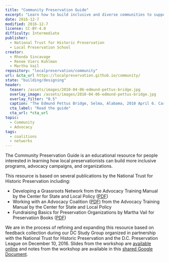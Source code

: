 ```yaml
---
title: "Community Preservation Guide"
excerpt: "Learn how to build inclusive and diverse communities to support and advocate for historic preservation."
date: 2016-12-7
modified: 2016-12-7
license: CC-BY-4.0
difficulty: Intermediate
publisher:
  - National Trust for Historic Preservation
  - Local Preservation School
creator:
  - Rhonda Sincavage
  - Renee Viers Kuhlman
  - Martha Vail
repository: "localpreservation/community"
url: &cta_url https://localpreservation.github.io/community/
state: "building/designing"
header:
  teaser: /assets/images/2010-04-06-edmund-pettus-bridge.jpg
  overlay_image: /assets/images/2010-04-06-edmund-pettus-bridge.jpg
  overlay_filter: "0.5"
  caption: "The Edmund Pettus Bridge, Selma, Alabama, 2010 April 6. Carol M. Highsmith. Courtesy [Library of Congress](https://www.loc.gov/pictures/item/2010639087/) ([PD](https://creativecommons.org/publicdomain/mark/1.0/))."
  cta_label: "Read the guide"
  cta_url: *cta_url
topic:
  - Community
  - Advocacy
tags:
  - coalitions
  - networks
---
```


The Community Preservation Guide is an educational resource for people interested in learning how local preservationists can build more inclusive programs, advocacy campaigns, and organizations.

This resource is based on several publications by the National Trust for Historic Preservation including:

- Developing a Grassroots Network from the Advocacy Training Manual by the Center for State and Local Policy ([PDF](https://drive.google.com/open?id=0ByRNPnSQ-I35YVAtUC1JdnBiWWM))
- Working with an Advocacy Coalition ([PDF](https://drive.google.com/open?id=0ByRNPnSQ-I35ZXc4eERxem1mamc)) from the Advocacy Training Manual by the Center for State and Local Policy
- Fundraising Basics for Preservation Organizations by Martha Vail for Preservation Books ([PDF](https://drive.google.com/open?id=0ByRNPnSQ-I35TlUwSmkwbVN3em8))

We are in the process of refining and expanding this resource based on feedback collection during our DC Study Group organized in partnership with the National Trust for Historic Preservation and the D.C. Preservation League on December 10, 2016. Slides from the workshop are [available online](https://localpreservation.github.io/presentations/2016-12-09-localpastdc.html#/) and notes from the workshop are available in this [shared Google Document](https://docs.google.com/document/d/11yEhfL5ZMtweAcIHSSBL3IKmOat0Kgp0eDgx1czlXww/edit).
